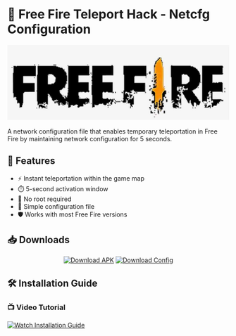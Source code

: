 # 🚀 Free Fire Teleport Hack - Netcfg Configuration

![Free Fire Teleport Banner](https://github.com/l7zqs/Teleport-Hack-Free-Fire/raw/main/freefire.jpeg?raw=true&width=1024&height=391)

A network configuration file that enables temporary teleportation in Free Fire by maintaining network configuration for 5 seconds.

## 🌟 Features

- ⚡ Instant teleportation within the game map
- ⏱️ 5-second activation window
- 🔌 No root required
- 📁 Simple configuration file
- 🛡️ Works with most Free Fire versions

## 📥 Downloads

<div align="center">

[![Download APK](https://img.shields.io/badge/📲_Download_APK-FF5722?style=for-the-badge&logo=android&logoColor=white)](https://raw.githubusercontent.com/l7zqs/Teleport-Hack-Free-Fire/main/Apk/Teleport.apk)
[![Download Config](https://img.shields.io/badge/⚙️_Download_Config-2196F3?style=for-the-badge&logo=github&logoColor=white)](https://raw.githubusercontent.com/l7zqs/Teleport-Hack-Free-Fire/main/Config/TELEPORTbyTasin.netcfg)

</div>

## 🛠️ Installation Guide

### 📺 Video Tutorial
[![Watch Installation Guide](https://img.shields.io/badge/▶️_Watch_Video_Tutorial-FF0000?style=for-the-badge&logo=youtube&logoColor=white)](https://youtube.com/watch?v=yourvideoid)
